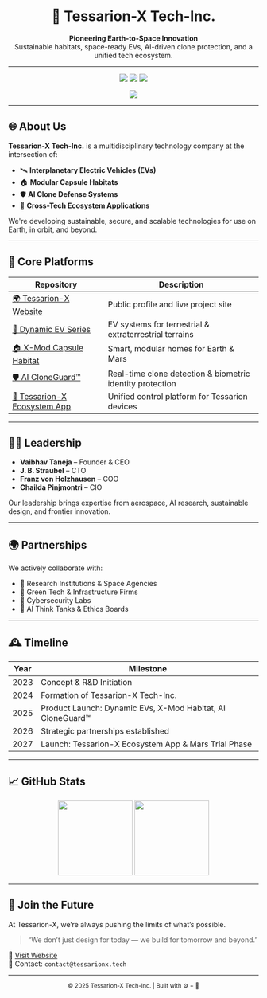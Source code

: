 <h1 align="center">
  🚀 Tessarion-X Tech-Inc.
</h1>

<p align="center">
  <b>Pioneering Earth-to-Space Innovation</b><br>
  Sustainable habitats, space-ready EVs, AI-driven clone protection, and a unified tech ecosystem.
</p>

---

<p align="center">
  <img src="https://img.shields.io/github/orgs/Tessarion-x-tech/projects?style=flat-square" />
  <img src="https://img.shields.io/badge/status-active-success?style=flat-square" />
  <img src="https://img.shields.io/github/followers/Taneja-arch?label=followers&style=social" />
</p>

<p align="center">
  <img src="https://komarev.com/ghpvc/?username=Tessarion-x-tech&style=flat-square" />
</p>

---

## 🌐 About Us

**Tessarion-X Tech-Inc.** is a multidisciplinary technology company at the intersection of:

- 🛰️ **Interplanetary Electric Vehicles (EVs)**
- 🏠 **Modular Capsule Habitats**
- 🛡️ **AI Clone Defense Systems**
- 📱 **Cross-Tech Ecosystem Applications**

We're developing sustainable, secure, and scalable technologies for use on Earth, in orbit, and beyond.

---

## 🧠 Core Platforms

| Repository | Description |
|-----------|-------------|
| [🌍 Tessarion-X Website](https://github.com/Tessarion-x-tech/Tessarion-X_Tech-Inc) | Public profile and live project site |
| [🚗 Dynamic EV Series](https://github.com/Tessarion-x-tech/Dynamic_EV_Series) | EV systems for terrestrial & extraterrestrial terrains |
| [🏠 X-Mod Capsule Habitat](https://github.com/Tessarion-x-tech/X-Mod_Capsule_Habitat) | Smart, modular homes for Earth & Mars |
| [🛡️ AI CloneGuard™](https://github.com/Tessarion-x-tech/AI_CloneGuard) | Real-time clone detection & biometric identity protection |
| [📱 Tessarion-X Ecosystem App](https://github.com/Tessarion-x-tech/Tessarion-X_Ecosystem_App) | Unified control platform for Tessarion devices |

---

## 👨‍🚀 Leadership

- **Vaibhav Taneja** – Founder & CEO  
- **J. B. Straubel** – CTO  
- **Franz von Holzhausen** – COO  
- **Chailda Pinjmontri** – CIO  

Our leadership brings expertise from aerospace, AI research, sustainable design, and frontier innovation.

---

## 🌍 Partnerships

We actively collaborate with:

- 🧪 Research Institutions & Space Agencies  
- 🌱 Green Tech & Infrastructure Firms  
- 🔐 Cybersecurity Labs  
- 🧠 AI Think Tanks & Ethics Boards

---

## 🕰️ Timeline

| Year | Milestone |
|------|-----------|
| 2023 | Concept & R&D Initiation |
| 2024 | Formation of Tessarion-X Tech-Inc. |
| 2025 | Product Launch: Dynamic EVs, X-Mod Habitat, AI CloneGuard™ |
| 2026 | Strategic partnerships established |
| 2027 | Launch: Tessarion-X Ecosystem App & Mars Trial Phase |

---

## 📈 GitHub Stats

<p align="center">
  <img src="https://github-readme-stats.vercel.app/api?username=Taneja-arch&show_icons=true&theme=tokyonight&count_private=true" height="150"/>
  <img src="https://github-readme-stats.vercel.app/api/top-langs/?username=Taneja-arch&layout=compact&theme=tokyonight" height="150"/>
</p>

---

## 🧬 Join the Future

At Tessarion-X, we’re always pushing the limits of what’s possible.

> “We don’t just design for today — we build for tomorrow and beyond.”

🔗 [Visit Website](https://github.com/Tessarion-x-tech/Tessarion-X_Tech-Inc/wiki)  
📧 Contact: `contact@tessarionx.tech`

---

<p align="center">
  <sub>© 2025 Tessarion-X Tech-Inc. | Built with ⚙️ + 🧠</sub>
</p>
